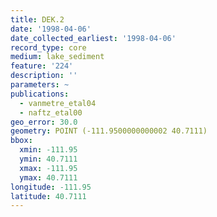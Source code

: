 ```yaml
---
title: DEK.2
date: '1998-04-06'
date_collected_earliest: '1998-04-06'
record_type: core
medium: lake_sediment
feature: '224'
description: ''
parameters: ~
publications:
  - vanmetre_etal04
  - naftz_etal00
geo_error: 30.0
geometry: POINT (-111.9500000000002 40.7111)
bbox:
  xmin: -111.95
  ymin: 40.7111
  xmax: -111.95
  ymax: 40.7111
longitude: -111.95
latitude: 40.7111
---
```

